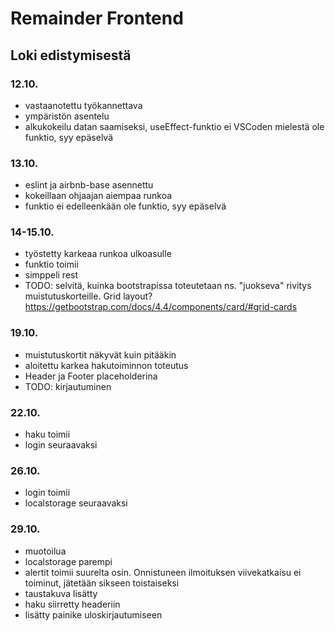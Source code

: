 # Remainder Frontend

## Loki edistymisestä

### 12.10.

- vastaanotettu työkannettava
- ympäristön asentelu
- alkukokeilu datan saamiseksi, useEffect-funktio ei VSCoden mielestä ole funktio, syy epäselvä

### 13.10.

- eslint ja airbnb-base asennettu
- kokeillaan ohjaajan aiempaa runkoa
- funktio ei edelleenkään ole funktio, syy epäselvä

### 14-15.10.

- työstetty karkeaa runkoa ulkoasulle
- funktio toimii
- simppeli rest
- TODO: selvitä, kuinka bootstrapissa toteutetaan ns. "juokseva" rivitys muistutuskorteille. Grid layout? https://getbootstrap.com/docs/4.4/components/card/#grid-cards

### 19.10.

- muistutuskortit näkyvät kuin pitääkin
- aloitettu karkea hakutoiminnon toteutus
- Header ja Footer placeholderina
- TODO: kirjautuminen

### 22.10.

- haku toimii
- login seuraavaksi

### 26.10.

- login toimii
- localstorage seuraavaksi

### 29.10.

- muotoilua
- localstorage parempi
- alertit toimii suurelta osin. Onnistuneen ilmoituksen viivekatkaisu ei toiminut, jätetään sikseen toistaiseksi
- taustakuva lisätty
- haku siirretty headeriin
- lisätty painike uloskirjautumiseen